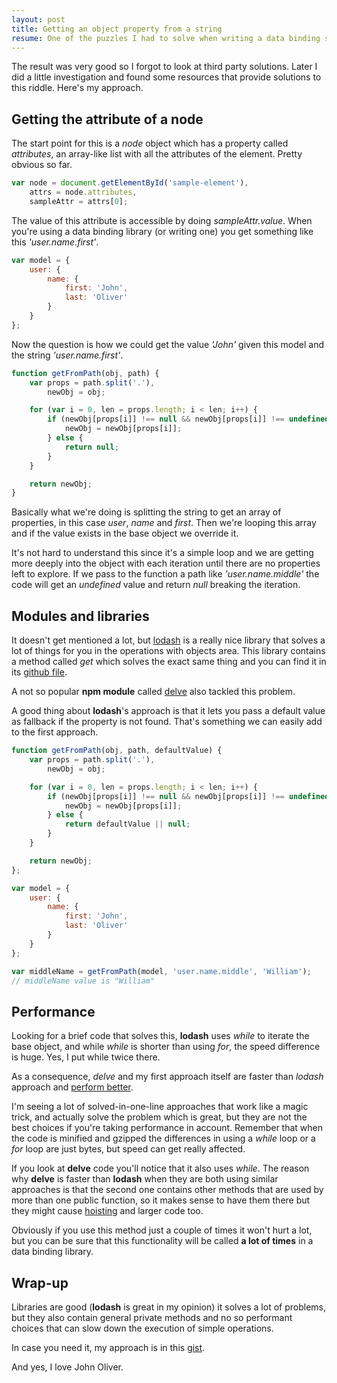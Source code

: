 ```yaml
---
layout: post
title: Getting an object property from a string
resume: One of the puzzles I had to solve when writing a data binding script was how to get the value of a property from the value of an attribute. As always, I decided to go my own way before looking for other solutions.
---
```


The result was very good so I forgot to look at third party solutions. Later I did a little investigation and found some resources that provide solutions to this riddle. Here's my approach.

## Getting the attribute of a node

The start point for this is a *node* object which has a property called *attributes*, an array-like list with all the attributes of the element. Pretty obvious so far.

```js
var node = document.getElementById('sample-element'),
    attrs = node.attributes,
    sampleAttr = attrs[0];
```

The value of this attribute is accessible by doing *sampleAttr.value*. When you're using a data binding library (or writing one) you get something like this *'user.name.first'*.

```js
var model = {
    user: {
        name: {
            first: 'John',
            last: 'Oliver'
        }
    }
};
```
Now the question is how we could get the value *'John'* given this model and the string *'user.name.first'*.

```js
function getFromPath(obj, path) {
    var props = path.split('.'),
        newObj = obj;

    for (var i = 0, len = props.length; i < len; i++) {
        if (newObj[props[i]] !== null && newObj[props[i]] !== undefined) {
            newObj = newObj[props[i]];
        } else {
            return null;
        }
    } 

    return newObj;
}
```

Basically what we're doing is splitting the string to get an array of properties, in this case *user*, *name* and *first*. Then we're looping this array and if the value exists in the base object we override it.

It's not hard to understand this since it's a simple loop and we are getting more deeply into the object with each iteration until there are no properties left to explore. If we pass to the function a path like *'user.name.middle'* the code will get an *undefined* value and return *null* breaking the iteration.


## Modules and libraries

It doesn't get mentioned a lot, but <a href="https://lodash.com/" target="_blank">lodash</a> is a really nice library that solves a lot of things for you in the operations with objects area. This library contains a method called *get* which solves the exact same thing and you can find it in its <a href="https://github.com/lodash/lodash/blob/master/lodash.js#L9386" target="_blank">github file</a>.

A not so popular **npm module** called <a href="https://www.npmjs.com/package/delve" target="_blank">delve</a> also tackled this problem.

A good thing about **lodash**'s approach is that it lets you pass a default value as fallback if the property is not found. That's something we can easily add to the first approach.

```js
function getFromPath(obj, path, defaultValue) {
    var props = path.split('.'),
        newObj = obj;

    for (var i = 0, len = props.length; i < len; i++) {
        if (newObj[props[i]] !== null && newObj[props[i]] !== undefined) {
            newObj = newObj[props[i]];
        } else {
            return defaultValue || null;
        }
    } 

    return newObj;
};

var model = {
    user: {
        name: {
            first: 'John',
            last: 'Oliver'
        }
    }
};

var middleName = getFromPath(model, 'user.name.middle', 'William');
// middleName value is "William"

```

## Performance

Looking for a brief code that solves this, **lodash** uses *while* to iterate the base object, and while *while* is shorter than using *for*, the speed difference is huge. Yes, I put while twice there.

As a consequence, *delve* and my first approach itself are faster than *lodash* approach and <a href="http://jsperf.com/lodash-get-vs-monster-method/2" target="_blank">perform better</a>.

I'm seeing a lot of solved-in-one-line approaches that work like a magic trick, and actually solve the problem which is great, but they are not the best choices if you're taking performance in account. Remember that when the code is minified and gzipped the differences in using a *while* loop or a *for* loop are just bytes, but speed can get really affected.

If you look at **delve** code you'll notice that it also uses *while*. The reason why **delve** is faster than **lodash** when they are both using similar approaches is that the second one contains other methods that are used by more than one public function, so it makes sense to have them there but they might cause <a href="http://jsforallof.us/2014/09/19/hoisting/" target="_blank">hoisting</a> and larger code too.

Obviously if you use this method just a couple of times it won't hurt a lot, but you can be sure that this functionality will be called **a lot of times** in a data binding library.


## Wrap-up

Libraries are good (**lodash** is great in my opinion) it solves a lot of problems, but they also contain general private methods and no so performant choices that can slow down the execution of simple operations.

In case you need it, my approach is in this <a href="https://gist.github.com/jeremenichelli/63b75db9434272b16d1d" target="_blank">gist</a>.

And yes, I love John Oliver.